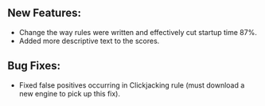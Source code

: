 <!--
title: "Contrast 2.1.3 Release Notes, June 18, 2013"
description: "Contrast 2.1.3 Release Notes, June 18, 2013"
tags: "2.1.3 June Release Notes"
-->

## New Features:
* Change the way rules were written and effectively cut startup time 87%.
* Added more descriptive text to the scores.

## Bug Fixes:
* Fixed false positives occurring in Clickjacking rule (must download a new engine to pick up this fix). 
